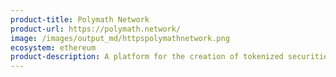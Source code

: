 ```yaml
---
product-title: Polymath Network
product-url: https://polymath.network/
image: /images/output_md/httpspolymathnetwork.png
ecosystem: ethereum
product-description: A platform for the creation of tokenized securities.
---
```


